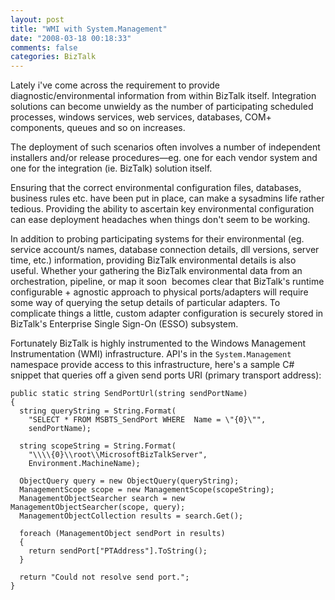 ```yaml
---
layout: post
title: "WMI with System.Management"
date: "2008-03-18 00:18:33"
comments: false
categories: BizTalk
---
```


Lately i've come across the requirement to provide diagnostic/environmental information from within BizTalk itself. Integration solutions can become unwieldy as the number of participating scheduled processes, windows services, web services, databases, COM+ components, queues and so on increases.

The deployment of such scenarios often involves a number of independent installers and/or release procedures—eg. one for each vendor system and one for the integration (ie. BizTalk) solution itself.

Ensuring that the correct environmental configuration files, databases, business rules etc. have been put in place, can make a sysadmins life rather tedious. Providing the ability to ascertain key environmental configuration can ease deployment headaches when things don't seem to be working.

In addition to probing participating systems for their environmental (eg. service account/s names, database connection details, dll versions, server time, etc.) information, providing BizTalk environmental details is also useful. Whether your gathering the BizTalk environmental data from an orchestration, pipeline, or map it soon  becomes clear that BizTalk's runtime configurable + agnostic approach to physical ports/adapters will require some way of querying the setup details of particular adapters. To complicate things a little, custom adapter configuration is securely stored in BizTalk's Enterprise Single Sign-On (ESSO) subsystem.

Fortunately BizTalk is highly instrumented to the Windows Management Instrumentation (WMI) infrastructure. API's in the `System.Management` namespace provide access to this infrastructure, here's a sample C# snippet that queries off a given send ports URI (primary transport address):

    public static string SendPortUrl(string sendPortName)
    {
      string queryString = String.Format(
        "SELECT * FROM MSBTS_SendPort WHERE  Name = \"{0}\"",
        sendPortName);
    
      string scopeString = String.Format(
        "\\\\{0}\\root\\MicrosoftBizTalkServer",
        Environment.MachineName);
    
      ObjectQuery query = new ObjectQuery(queryString);
      ManagementScope scope = new ManagementScope(scopeString);
      ManagementObjectSearcher search = new ManagementObjectSearcher(scope, query);
      ManagementObjectCollection results = search.Get();
    
      foreach (ManagementObject sendPort in results)
      {
        return sendPort["PTAddress"].ToString();
      }

      return "Could not resolve send port.";
    }
